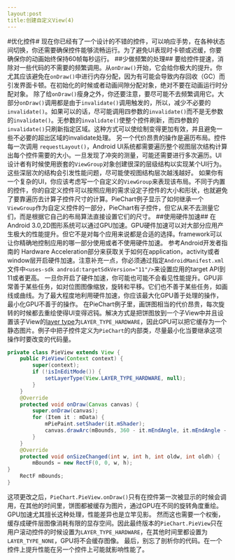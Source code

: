 ```yaml
---
layout:post
title:创建自定义View(4)
---
```

#优化控件#
现在你已经有了一个设计的不错的控件，可以响应手势，在各种状态间切换，你还需要确保控件能够流畅运行。为了避免UI表现时卡顿或迟缓，你要确保你的动画始终保持60帧每秒运行。
##少做频繁的处理##
要给控件提速，消除对一些代码的不需要的频繁调用。从`onDraw()`开始，它会给你极大的提升。你尤其应该避免在`onDraw()`中进行内存分配，因为有可能会导致内存回收（GC）而引发界面卡顿。在初始化的时候或者动画间隙分配对象，绝对不要在动画运行时分配对象。 <!--more-->
除了给`onDraw()`瘦身之外，你还要注意，要尽可能不去频繁调用它。大部分`onDraw()`调用都是由于`invalidate()`调用触发的，所以，减少不必要的`invalidate()`。如果可以的话，尽可能调用四参数的`invalidate()`而不是无参数的`invalidate()`。无参数的`invalidate()`使整个控件刷新，而四参数的`invalidate()`只刷新指定区域。这种方式可以使绘制变得更加有效，并且避免一些不必要的超出区域的invalidate处理。
另一个代价昂贵的操作是遍历布局。控件每一次调用 `requestLayout()`，Android UI系统都需要遍历整个视图层次结构计算出每个控件需要的大小。一旦发现了冲突的测量，可能还需要进行多次遍历。UI设计者有时候使用嵌套的`ViewGroup`对象创建很深的层级结构以实现某个UI行为。这些深层次的结构会引发性能问题，尽可能使视图结构层次越浅越好。 
如果你有一个复杂的UI，你应该考虑写一个自定义的`ViewGroup`来表现该布局。不同于内置的控件，你的自定义控件可以按照应用的需求设定子控件的大小和形状，也就避免了要靠遍历去计算子控件尺寸的计算。PieChart例子显示了如何继承一个`ViewGroup`作为自定义控件的一部分，PieChart有子控件，但它从来不去测量它们，而是根据它自己的布局算法直接设置它们的尺寸。
##使用硬件加速##
在Android 3.0,2D图形系统可以通过GPU加速。GPU硬件加速可以对大部分应用产生极大的性能提升。但它不是对每个应用来说都是合适的选择。framework可以让你精确地控制应用的哪一部分使用或者不使用硬件加速。
参考Android开发者指南的 Hardware Acceleration部分来获取关于如何在application，activity或者window层开启硬件加速。注意补充一点，你必须通过指定`AndroidManifest.xml`文件中`<uses-sdk android:targetSdkVersion="11"/>`来设置应用的target API到11或者更高。 
一旦你开启了硬件加速，你可能也可能不会看见性能提升。GPU非常善于某些任务，如对位图图像缩放，旋转和平移。它们也不善于某些任务，如画线或曲线。为了最大程度地利用硬件加速，你应该最大化GPU善于处理的操作，最小化GPU不善于的操作。
在PieChart例子里，画饼图相当的代价昂贵，每次旋转的时候都去重绘使得UI变得迟钝。解决方式是把饼图放到一个子View中并且设置该子View的[layer type][1]为`LAYER_TYPE_HARDWARE`，因此GPU可以把它缓存为一个静态图片。例子中把子控件定义为`PieChart`的内部类，尽量最小化当要继承这项操作时要改变的代码量。
```java
private class PieView extends View {
    public PieView(Context context) {
        super(context);
        if (!isInEditMode()) {
            setLayerType(View.LAYER_TYPE_HARDWARE, null);
        }
    }
    @Override
    protected void onDraw(Canvas canvas) {
        super.onDraw(canvas);
        for (Item it : mData) {
            mPiePaint.setShader(it.mShader);
            canvas.drawArc(mBounds, 360 - it.mEndAngle, it.mEndAngle - it.mStartAngle, true, mPiePaint);
        }
    }
    @Override
    protected void onSizeChanged(int w, int h, int oldw, int oldh) {
        mBounds = new RectF(0, 0, w, h);
}
    RectF mBounds;
}
```
这项更改之后，`PieChart.PieView.onDraw()`只有在控件第一次被显示的时候会调用，在其他的时间里，饼图都被缓存为图片，通过GPU在不同的旋转角度重绘。GPU加速尤其擅长这种处理，性能差异也是立竿见影。
然而这也需要一个权衡，缓存成硬件层图像消耗有限的显存空间。因此最终版本的`PieChart.PieView`只在用户滚动控件的时候设置为`LAYER_TYPE_HARDWARE`，在其他时间里都设置为 `LAYER_TYPE_NONE`，GPU将不会缓存图像。
最后，别忘了剖析你的代码。在一个控件上提升性能在另一个控件上可能就影响性能了。

  [1]: http://developer.android.com/reference/android/view/View.html#setLayerType%28int,%20android.graphics.Paint%29
